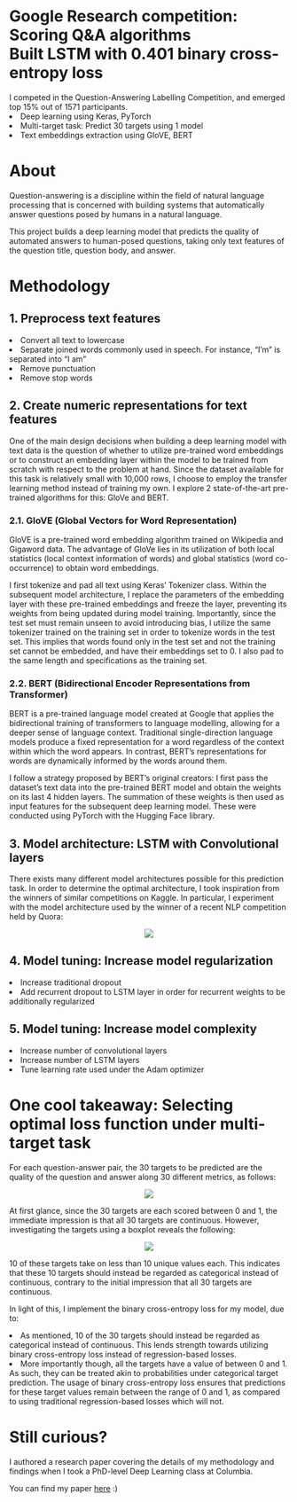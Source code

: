<h1> Google Research competition: Scoring Q&A algorithms<br>Built LSTM with 0.401 binary cross-entropy loss</h1>
I competed in the Question-Answering Labelling Competition, and emerged top 15% out of 1571 participants.
<br>
<li> Deep learning using Keras, PyTorch
<li>Multi-target task: Predict 30 targets using 1 model
<li>Text embeddings extraction using GloVE, BERT
 
# About
Question-answering is a discipline within the field of natural language processing that is concerned with building systems that automatically answer questions posed by humans in a natural language.

This project builds a deep learning model that predicts the quality of automated answers to human-posed questions, taking only text features of the question title, question body, and answer.


# Methodology
## 1. Preprocess text features
<li>Convert all text to lowercase
<li>Separate joined words commonly used in speech. For instance, “I’m” is separated into “I am”
<li>Remove punctuation
<li>Remove stop words

## 2. Create numeric representations for text features
One of the main design decisions when building a deep learning model with text data is the question of whether to utilize pre-trained word embeddings or to construct an embedding layer within the model to be trained from scratch with respect to the problem at hand. Since the dataset available for this task is relatively small with 10,000 rows, I choose to employ the transfer learning method instead of training my own. I explore 2 state-of-the-art pre-trained algorithms for this: GloVe and BERT.

### 2.1. GloVE (Global Vectors for Word Representation)
GloVE is a pre-trained word embedding algorithm trained on Wikipedia and Gigaword data. The advantage of GloVe lies in its utilization of both local statistics (local context information of words) and global statistics (word co-occurrence) to obtain word embeddings.

I first tokenize and pad all text using Keras’ Tokenizer class. Within the subsequent model architecture, I replace the parameters of the embedding layer with these pre-trained embeddings and freeze the layer, preventing its weights from being updated during model training. Importantly, since the test set must remain unseen to avoid introducing bias, I utilize the same tokenizer trained on the training set in order to tokenize words in the test set. This implies that words found only in the test set and not the training set cannot be embedded, and have their embeddings set to 0. I also pad to the same length and specifications as the training set.

### 2.2. BERT (Bidirectional Encoder Representations from Transformer)
BERT is a pre-trained language model created at Google that applies the bidirectional training of transformers to language modelling, allowing for a deeper sense of language context. Traditional single-direction language models produce a fixed representation for a word regardless of the context within which the word appears. In contrast, BERT’s representations for words are dynamically informed by the words around them.

I follow a strategy proposed by BERT’s original creators: I first pass the dataset’s text data into the pre-trained BERT model and obtain the weights on its last 4 hidden layers. The summation of these weights is then used as input features for the subsequent deep learning model. These were conducted using PyTorch with the Hugging Face library.

## 3. Model architecture: LSTM with Convolutional layers
There exists many different model architectures possible for this prediction task. In order to determine the optimal architecture, I took inspiration from the winners of similar competitions on Kaggle. In particular, I experiment with the model architecture used by the winner of a recent NLP competition held by Quora:
<center><img class="img-fluid" src="readme_images/model_architecture.png"></center>

## 4. Model tuning: Increase model regularization
<li>Increase traditional dropout
<li>Add recurrent dropout to LSTM layer in order for recurrent weights to be additionally regularized

## 5. Model tuning: Increase model complexity
<li>Increase number of convolutional layers
<li>Increase number of LSTM layers
<li>Tune learning rate used under the Adam optimizer


# One cool takeaway: Selecting optimal loss function under multi-target task
For each question-answer pair, the 30 targets to be predicted are the quality of the question and answer along 30 different metrics, as follows:
<center><img class="img-fluid" src="readme_images/targets.png"></center>

At first glance, since the 30 targets are each scored between 0 and 1, the immediate impression is that all 30 targets are continuous. However, investigating the targets using a boxplot reveals the following:
<center><img class="img-fluid" src="readme_images/targets_boxplot.png"></center>

10 of these targets take on less than 10 unique values each. This indicates that these 10 targets should instead be regarded as categorical instead of continuous, contrary to the initial impression that all 30 targets are continuous.

In light of this, I implement the binary cross-entropy loss for my model, due to:
<li>As mentioned, 10 of the 30 targets should instead be regarded as categorical instead of continuous. This lends strength towards utilizing binary cross-entropy loss instead of regression-based losses.
<li>More importantly though, all the targets have a value of between 0 and 1. As such, they can be treated akin to probabilities under categorical target prediction. The usage of binary cross-entropy loss ensures that predictions for these target values remain between the range of 0 and 1, as compared to using traditional regression-based losses which will not.


# Still curious?
I authored a research paper covering the details of my methodology and findings when I took a PhD-level Deep Learning class at Columbia.

You can find my paper <a href="https://github.com/sheilateozy/Google_Scoring-QA-Algorithms/blob/main/research_paper/research_paper.pdf">here</a> :) 



